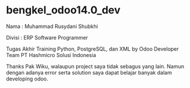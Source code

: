 # bengkel_odoo14.0_dev
Nama : Muhammad Rusydani Shubkhi

Divisi : ERP Software Programmer

Tugas Akhir Training Python, PostgreSQL, dan XML by Odoo Developer Team PT Hashmicro Solusi Indonesia

Thanks Pak Wiku, walaupun project saya tidak sebagus yang lain. Namun dengan adanya error serta solution saya dapat belajar banyak dalam developing odoo.
